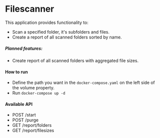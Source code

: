 # Filescanner


This application provides functionality to:
- Scan a specified folder, it's subfolders and files.
- Create a report of all scanned folders sorted by name.


##### Planned features:
- Create report of all scanned folders with aggregated file sizes.


#### How to run

- Define the path you want in the `docker-compose.yaml` on the left side of the volume property.
- Run `docker-compose up -d`


#### Available API

- POST /start
- POST /purge
- GET /report/folders
- GET /report/filesizes



